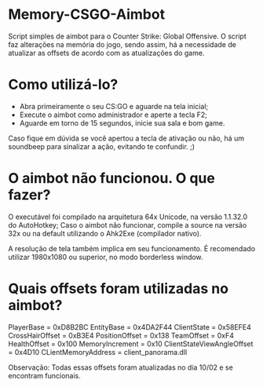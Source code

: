 # Memory-CSGO-Aimbot
Script simples de aimbot para o Counter Strike: Global Offensive.
O script faz alterações na memória do jogo, sendo assim, há a necessidade de atualizar as offsets de acordo com as atualizações do game. 

# Como utilizá-lo?
- Abra primeiramente o seu CS:GO e aguarde na tela inicial;
- Execute o aimbot como administrador e aperte a tecla F2;
- Aguarde em torno de 15 segundos, inicie sua sala e bom game.

Caso fique em dúvida se você apertou a tecla de ativação ou não, há um soundbeep para sinalizar a ação, evitando te confundir. ;)

# O aimbot não funcionou. O que fazer?
O executável foi compilado na arquitetura 64x Unicode, na versão 1.1.32.0 do AutoHotkey; Caso o aimbot não funcionar, compile a source na versão 32x ou na default utilizando o Ahk2Exe (compilador nativo). 

A resolução de tela também implica em seu funcionamento. É recomendado utilizar 1980x1080 ou superior, no modo borderless window.

# Quais offsets foram utilizadas no aimbot?
PlayerBase = 0xD8B2BC
EntityBase = 0x4DA2F44
ClientState = 0x58EFE4
CrossHairOffset = 0xB3E4
PositionOffset = 0x138
TeamOffset = 0xF4
HealthOffset = 0x100
MemoryIncrement = 0x10
ClientStateViewAngleOffset = 0x4D10
CLientMemoryAddress = client_panorama.dll

Observação: Todas essas offsets foram atualizadas no dia 10/02 e se encontram funcionais.




